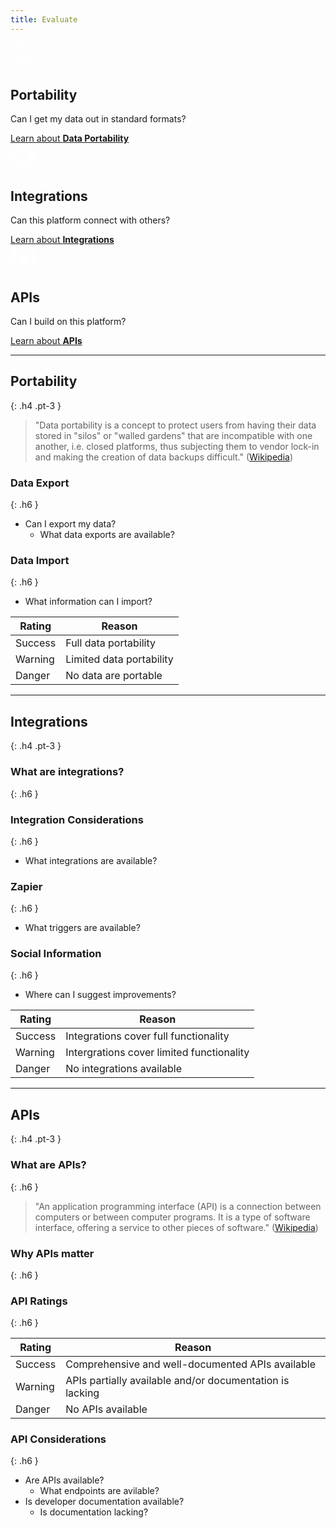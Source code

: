 ```yaml
---
title: Evaluate
---
```


<div class="row">
  <div class="col-md-4">
    <div class="feature-icon bg-secondary p-4 mb-3">
      <svg xmlns="http://www.w3.org/2000/svg" width="3em" height="3em" fill="white" class="bi bi-cloud-download" viewBox="0 0 16 16">
        <path d="M4.406 1.342A5.53 5.53 0 0 1 8 0c2.69 0 4.923 2 5.166 4.579C14.758 4.804 16 6.137 16 7.773 16 9.569 14.502 11 12.687 11H10a.5.5 0 0 1 0-1h2.688C13.979 10 15 8.988 15 7.773c0-1.216-1.02-2.228-2.313-2.228h-.5v-.5C12.188 2.825 10.328 1 8 1a4.53 4.53 0 0 0-2.941 1.1c-.757.652-1.153 1.438-1.153 2.055v.448l-.445.049C2.064 4.805 1 5.952 1 7.318 1 8.785 2.23 10 3.781 10H6a.5.5 0 0 1 0 1H3.781C1.708 11 0 9.366 0 7.318c0-1.763 1.266-3.223 2.942-3.593.143-.863.698-1.723 1.464-2.383z"/>
        <path d="M7.646 15.854a.5.5 0 0 0 .708 0l3-3a.5.5 0 0 0-.708-.708L8.5 14.293V5.5a.5.5 0 0 0-1 0v8.793l-2.146-2.147a.5.5 0 0 0-.708.708l3 3z"/>
      </svg>
      <h2 class="mt-2 text-white">Portability</h2>
    </div>
    <p>Can I get my data out in standard formats?</p>
    <a class="btn btn-sm btn-outline-secondary" href="#portability">Learn about <strong>Data Portability</strong> <i class="bi bi-chevron-right"></i></a>
  </div>
  <div class="col-md-4">
    <div class="feature-icon bg-secondary p-4 mb-3">
      <svg xmlns="http://www.w3.org/2000/svg" width="3em" height="3em" fill="white" class="bi bi-puzzle" viewBox="0 0 16 16">
        <path d="M3.112 3.645A1.5 1.5 0 0 1 4.605 2H7a.5.5 0 0 1 .5.5v.382c0 .696-.497 1.182-.872 1.469a.459.459 0 0 0-.115.118.113.113 0 0 0-.012.025L6.5 4.5v.003l.003.01c.004.01.014.028.036.053a.86.86 0 0 0 .27.194C7.09 4.9 7.51 5 8 5c.492 0 .912-.1 1.19-.24a.86.86 0 0 0 .271-.194.213.213 0 0 0 .039-.063v-.009a.112.112 0 0 0-.012-.025.459.459 0 0 0-.115-.118c-.375-.287-.872-.773-.872-1.469V2.5A.5.5 0 0 1 9 2h2.395a1.5 1.5 0 0 1 1.493 1.645L12.645 6.5h.237c.195 0 .42-.147.675-.48.21-.274.528-.52.943-.52.568 0 .947.447 1.154.862C15.877 6.807 16 7.387 16 8s-.123 1.193-.346 1.638c-.207.415-.586.862-1.154.862-.415 0-.733-.246-.943-.52-.255-.333-.48-.48-.675-.48h-.237l.243 2.855A1.5 1.5 0 0 1 11.395 14H9a.5.5 0 0 1-.5-.5v-.382c0-.696.497-1.182.872-1.469a.459.459 0 0 0 .115-.118.113.113 0 0 0 .012-.025L9.5 11.5v-.003a.214.214 0 0 0-.039-.064.859.859 0 0 0-.27-.193C8.91 11.1 8.49 11 8 11c-.491 0-.912.1-1.19.24a.859.859 0 0 0-.271.194.214.214 0 0 0-.039.063v.003l.001.006a.113.113 0 0 0 .012.025c.016.027.05.068.115.118.375.287.872.773.872 1.469v.382a.5.5 0 0 1-.5.5H4.605a1.5 1.5 0 0 1-1.493-1.645L3.356 9.5h-.238c-.195 0-.42.147-.675.48-.21.274-.528.52-.943.52-.568 0-.947-.447-1.154-.862C.123 9.193 0 8.613 0 8s.123-1.193.346-1.638C.553 5.947.932 5.5 1.5 5.5c.415 0 .733.246.943.52.255.333.48.48.675.48h.238l-.244-2.855zM4.605 3a.5.5 0 0 0-.498.55l.001.007.29 3.4A.5.5 0 0 1 3.9 7.5h-.782c-.696 0-1.182-.497-1.469-.872a.459.459 0 0 0-.118-.115.112.112 0 0 0-.025-.012L1.5 6.5h-.003a.213.213 0 0 0-.064.039.86.86 0 0 0-.193.27C1.1 7.09 1 7.51 1 8c0 .491.1.912.24 1.19.07.14.14.225.194.271a.213.213 0 0 0 .063.039H1.5l.006-.001a.112.112 0 0 0 .025-.012.459.459 0 0 0 .118-.115c.287-.375.773-.872 1.469-.872H3.9a.5.5 0 0 1 .498.542l-.29 3.408a.5.5 0 0 0 .497.55h1.878c-.048-.166-.195-.352-.463-.557-.274-.21-.52-.528-.52-.943 0-.568.447-.947.862-1.154C6.807 10.123 7.387 10 8 10s1.193.123 1.638.346c.415.207.862.586.862 1.154 0 .415-.246.733-.52.943-.268.205-.415.39-.463.557h1.878a.5.5 0 0 0 .498-.55l-.001-.007-.29-3.4A.5.5 0 0 1 12.1 8.5h.782c.696 0 1.182.497 1.469.872.05.065.091.099.118.115.013.008.021.01.025.012a.02.02 0 0 0 .006.001h.003a.214.214 0 0 0 .064-.039.86.86 0 0 0 .193-.27c.14-.28.24-.7.24-1.191 0-.492-.1-.912-.24-1.19a.86.86 0 0 0-.194-.271.215.215 0 0 0-.063-.039H14.5l-.006.001a.113.113 0 0 0-.025.012.459.459 0 0 0-.118.115c-.287.375-.773.872-1.469.872H12.1a.5.5 0 0 1-.498-.543l.29-3.407a.5.5 0 0 0-.497-.55H9.517c.048.166.195.352.463.557.274.21.52.528.52.943 0 .568-.447.947-.862 1.154C9.193 5.877 8.613 6 8 6s-1.193-.123-1.638-.346C5.947 5.447 5.5 5.068 5.5 4.5c0-.415.246-.733.52-.943.268-.205.415-.39.463-.557H4.605z"/>
      </svg>
      <h2 class="mt-2 text-white">Integrations</h2>
    </div>
    <p>Can this platform connect with others?</p>
    <a class="btn btn-sm btn-outline-secondary" href="#integrations">Learn about <strong>Integrations</strong> <i class="bi bi-chevron-right"></i></a>
  </div>
  <div class="col-md-4">
    <div class="feature-icon bg-secondary p-4 mb-3">
      <svg xmlns="http://www.w3.org/2000/svg" width="3em" height="3em" fill="white" class="bi bi-braces-asterisk" viewBox="0 0 16 16">
        <path fill-rule="evenodd" d="M1.114 8.063V7.9c1.005-.102 1.497-.615 1.497-1.6V4.503c0-1.094.39-1.538 1.354-1.538h.273V2h-.376C2.25 2 1.49 2.759 1.49 4.352v1.524c0 1.094-.376 1.456-1.49 1.456v1.299c1.114 0 1.49.362 1.49 1.456v1.524c0 1.593.759 2.352 2.372 2.352h.376v-.964h-.273c-.964 0-1.354-.444-1.354-1.538V9.663c0-.984-.492-1.497-1.497-1.6ZM14.886 7.9v.164c-1.005.103-1.497.616-1.497 1.6v1.798c0 1.094-.39 1.538-1.354 1.538h-.273v.964h.376c1.613 0 2.372-.759 2.372-2.352v-1.524c0-1.094.376-1.456 1.49-1.456v-1.3c-1.114 0-1.49-.362-1.49-1.456V4.352C14.51 2.759 13.75 2 12.138 2h-.376v.964h.273c.964 0 1.354.444 1.354 1.538V6.3c0 .984.492 1.497 1.497 1.6ZM7.5 11.5V9.207l-1.621 1.621-.707-.707L6.792 8.5H4.5v-1h2.293L5.172 5.879l.707-.707L7.5 6.792V4.5h1v2.293l1.621-1.621.707.707L9.208 7.5H11.5v1H9.207l1.621 1.621-.707.707L8.5 9.208V11.5h-1Z"/>
      </svg>      
      <h2 class="mt-2 text-white">APIs</h2>
    </div>
    <p>Can I build on this platform?</p>
    <a class="btn btn-sm btn-outline-secondary" href="#apis">Learn about <strong>APIs</strong> <i class="bi bi-chevron-right"></i></a>
  </div>
</div>

***

## Portability<i class="bi bi-cloud-download"></i>
{: .h4 .pt-3 }

> "Data portability is a concept to protect users from having their data stored in "silos" or "walled gardens" that are incompatible with one another, i.e. closed platforms, thus subjecting them to vendor lock-in and making the creation of data backups difficult." ([Wikipedia](https://en.wikipedia.org/wiki/Data_portability))

### Data Export
{: .h6 }

- Can I export my data?
    - What data exports are available?

### Data Import
{: .h6 }

- What information can I import?

<table class="table">
  <thead>
    <tr>
      <th scope="col">Rating</th>
      <th scope="col">Reason</th>
    </tr>
  </thead>
  <tbody>
    <tr>
      <td><span class="badge bg-success rounded-pill">Success</span></td>
      <td>Full data portability</td>
    </tr>
    <tr>
      <td><span class="badge bg-warning text-dark rounded-pill">Warning</span></td>
      <td>Limited data portability</td>
    </tr>
    <tr>
      <td><span class="badge bg-danger rounded-pill">Danger</span></td>
      <td>No data are portable</td>
    </tr>
  </tbody>
</table>

***

## Integrations<i class="bi bi-collection-play"></i>
{: .h4 .pt-3 }

### What are integrations?
{: .h6 }

### Integration Considerations
{: .h6 }

- What integrations are available?

### Zapier
{: .h6 }

- What triggers are available?

### Social Information
{: .h6 }

- Where can I suggest improvements?

<table class="table">
  <thead>
    <tr>
      <th scope="col">Rating</th>
      <th scope="col">Reason</th>
    </tr>
  </thead>
  <tbody>
    <tr>
      <td><span class="badge bg-success rounded-pill">Success</span></td>
      <td>Integrations cover full functionality</td>
    </tr>
    <tr>
      <td><span class="badge bg-warning text-dark rounded-pill">Warning</span></td>
      <td>Intergrations cover limited functionality</td>
    </tr>
    <tr>
      <td><span class="badge bg-danger rounded-pill">Danger</span></td>
      <td>No integrations available</td>
    </tr>
  </tbody>
</table>

***

## APIs<i class="bi bi-braces-asterisk"></i>
{: .h4 .pt-3 }

### What are APIs?
{: .h6 }

> "An application programming interface (API) is a connection between computers or between computer programs. It is a type of software interface, offering a service to other pieces of software." ([Wikipedia](https://en.wikipedia.org/wiki/API))

### Why APIs matter
{: .h6 }

### API Ratings
{: .h6 }

<table class="table">
  <thead>
    <tr>
      <th scope="col">Rating</th>
      <th scope="col">Reason</th>
    </tr>
  </thead>
  <tbody>
    <tr>
      <td><span class="badge bg-success rounded-pill">Success</span></td>
      <td>Comprehensive and well-documented APIs available</td>
    </tr>
    <tr>
      <td><span class="badge bg-warning text-dark rounded-pill">Warning</span></td>
      <td>APIs partially available and/or documentation is lacking</td>
    </tr>
    <tr>
      <td><span class="badge bg-danger rounded-pill">Danger</span></td>
      <td>No APIs available</td>
    </tr>
  </tbody>
</table>

### API Considerations
{: .h6 }

- Are APIs available?
    - What endpoints are avilable?
- Is developer documentation available?
    - Is documentation lacking?
